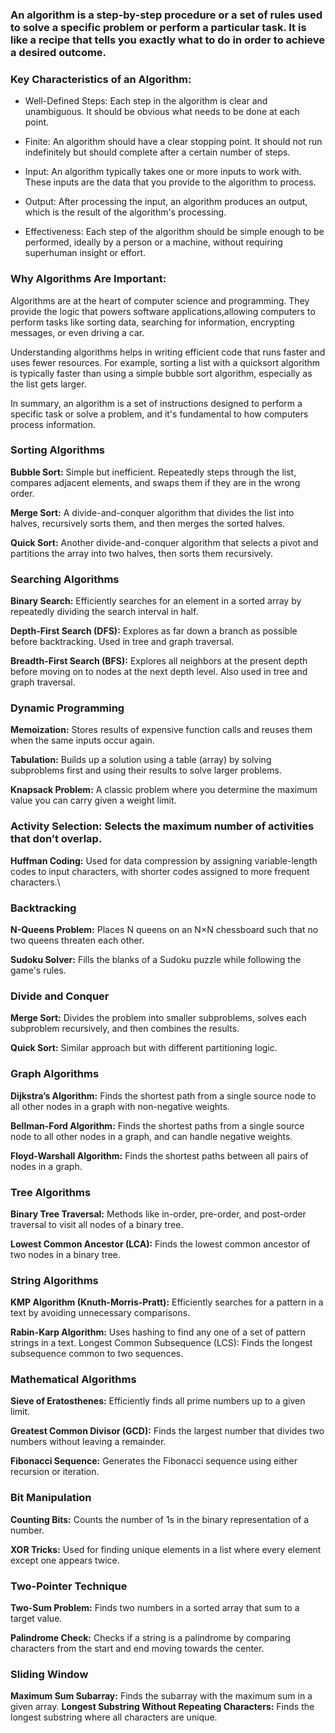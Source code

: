 ### An algorithm is a step-by-step procedure or a set of rules used to solve a specific problem or perform a particular task. It is like a recipe that tells you exactly what to do in order to achieve a desired outcome.

### Key Characteristics of an Algorithm:

- Well-Defined Steps: Each step in the algorithm is clear and unambiguous. It should be obvious what needs to be done at each point.

- Finite: An algorithm should have a clear stopping point. It should not run indefinitely but should complete after a certain number of steps.

- Input: An algorithm typically takes one or more inputs to work with. These inputs are the data that you provide to the algorithm to process.

- Output: After processing the input, an algorithm produces an output, which is the result of the algorithm's processing.

- Effectiveness: Each step of the algorithm should be simple enough to be performed, ideally by a person or a machine, without requiring superhuman insight or effort.

### Why Algorithms Are Important:

Algorithms are at the heart of computer science and programming. They provide the logic that powers software applications,allowing computers to perform tasks like sorting data, searching for information, encrypting messages, or even driving a car.

Understanding algorithms helps in writing efficient code that runs faster and uses fewer resources. For example, sorting a list with a quicksort algorithm is typically faster than using a simple bubble sort algorithm, especially as the list gets larger.

In summary, an algorithm is a set of instructions designed to perform a specific task or solve a problem, and it's fundamental to how computers process information.

### Sorting Algorithms

**Bubble Sort:** Simple but inefficient. Repeatedly steps through the list, compares adjacent elements, and swaps them if they are in the wrong order.

**Merge Sort:** A divide-and-conquer algorithm that divides the list into halves, recursively sorts them, and then merges the sorted halves.

**Quick Sort:** Another divide-and-conquer algorithm that selects a pivot and partitions the array into two halves, then sorts them recursively.

### Searching Algorithms

**Binary Search:** Efficiently searches for an element in a sorted array by repeatedly dividing the search interval in half.

**Depth-First Search (DFS):** Explores as far down a branch as possible before backtracking. Used in tree and graph traversal.

**Breadth-First Search (BFS):** Explores all neighbors at the present depth before moving on to nodes at the next depth level. Also used in tree and graph traversal.

### Dynamic Programming

**Memoization:** Stores results of expensive function calls and reuses them when the same inputs occur again.

**Tabulation:** Builds up a solution using a table (array) by solving subproblems first and using their results to solve larger problems.

**Knapsack Problem:** A classic problem where you determine the maximum value you can carry given a weight limit.

### Activity Selection: Selects the maximum number of activities that don’t overlap.

**Huffman Coding:** Used for data compression by assigning variable-length codes to input characters, with shorter codes assigned to more frequent characters.\

### Backtracking

**N-Queens Problem:** Places N queens on an N×N chessboard such that no two queens threaten each other.

**Sudoku Solver:** Fills the blanks of a Sudoku puzzle while following the game's rules.

### Divide and Conquer

**Merge Sort:** Divides the problem into smaller subproblems, solves each subproblem recursively, and then combines the results.

**Quick Sort:** Similar approach but with different partitioning logic.

### Graph Algorithms

**Dijkstra’s Algorithm:** Finds the shortest path from a single source node to all other nodes in a graph with non-negative weights.

**Bellman-Ford Algorithm:** Finds the shortest paths from a single source node to all other nodes in a graph, and can handle negative weights.

**Floyd-Warshall Algorithm:** Finds the shortest paths between all pairs of nodes in a graph.

### Tree Algorithms

**Binary Tree Traversal:** Methods like in-order, pre-order, and post-order traversal to visit all nodes of a binary tree.

**Lowest Common Ancestor (LCA):** Finds the lowest common ancestor of two nodes in a binary tree.

### String Algorithms

**KMP Algorithm (Knuth-Morris-Pratt):** Efficiently searches for a pattern in a text by avoiding unnecessary comparisons.

**Rabin-Karp Algorithm:** Uses hashing to find any one of a set of pattern strings in a text.
Longest Common Subsequence (LCS): Finds the longest subsequence common to two sequences.

### Mathematical Algorithms

**Sieve of Eratosthenes:** Efficiently finds all prime numbers up to a given limit.

**Greatest Common Divisor (GCD):** Finds the largest number that divides two numbers without leaving a remainder.

**Fibonacci Sequence:** Generates the Fibonacci sequence using either recursion or iteration.

### Bit Manipulation

**Counting Bits:** Counts the number of 1s in the binary representation of a number.

**XOR Tricks:** Used for finding unique elements in a list where every element except one appears twice.

### Two-Pointer Technique

**Two-Sum Problem:** Finds two numbers in a sorted array that sum to a target value.

**Palindrome Check:** Checks if a string is a palindrome by comparing characters from the start and end moving towards the center.

### Sliding Window

**Maximum Sum Subarray:** Finds the subarray with the maximum sum in a given array.
**Longest Substring Without Repeating Characters:** Finds the longest substring where all characters are unique.
